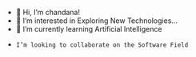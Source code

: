 - 👋 Hi, I’m chandana!
- 👀 I’m interested in Exploring New Technologies...
- 🌱 I’m currently learning Artificial Intelligence
-     I’m looking to collaborate on the Software Field
  

<!---
chandana-learner/chandana-learner is a ✨ special ✨ repository because its `README.md` (this file) appears on your GitHub profile.
You can click the Preview link to take a look at your changes.
--->
